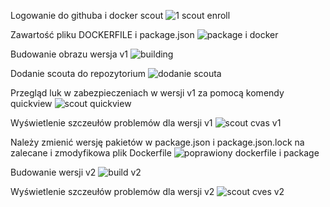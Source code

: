 Logowanie do githuba i docker scout
  ![1 scout enroll](https://github.com/JakubPatkowski/ChmuryLab8/assets/61908447/5fda859c-ab5e-4c0f-bfcc-003ed471f18b)

Zawartość pliku DOCKERFILE i package.json
  ![package i docker](https://github.com/JakubPatkowski/ChmuryLab8/assets/61908447/184dfdb4-dee1-4b8c-8b70-358f96ec3014)

Budowanie obrazu wersja v1
  ![building](https://github.com/JakubPatkowski/ChmuryLab8/assets/61908447/da492943-08a6-4f26-a43c-c6be62d5fcb1)

Dodanie scouta do repozytorium
  ![dodanie scouta](https://github.com/JakubPatkowski/ChmuryLab8/assets/61908447/9dfb1e25-c70c-461d-9f78-de70eb495a16)

Przegląd luk w zabezpieczeniach w wersji v1 za pomocą komendy quickview
  ![scout quickview](https://github.com/JakubPatkowski/ChmuryLab8/assets/61908447/66c1ada3-d1f7-485e-8969-7ec81bc763a0)

Wyświetlenie szczeułów problemów dla wersji v1
  ![scout cvas v1](https://github.com/JakubPatkowski/ChmuryLab8/assets/61908447/dca704c6-32dd-43fc-97c4-5d74f68b6866)

Należy zmienić wersję pakietów w package.json i package.json.lock na zalecane i zmodyfikowa plik Dockerfile
  ![poprawiony dockerfile i package](https://github.com/JakubPatkowski/ChmuryLab8/assets/61908447/71861669-c426-436e-a203-5b3e06d37214)

Budowanie wersji v2
  ![build v2](https://github.com/JakubPatkowski/ChmuryLab8/assets/61908447/710bbb89-de54-4625-83bf-0c6bf1840580)

Wyświetlenie szczeułów problemów dla wersji v2
  ![scout cves v2](https://github.com/JakubPatkowski/ChmuryLab8/assets/61908447/e798a47e-b0d2-4493-9603-6541047479ce)




